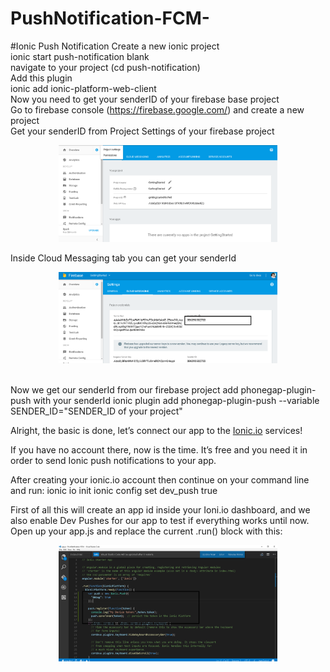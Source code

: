 # PushNotification-FCM-

#Ionic Push Notification
Create a new ionic project<br>
ionic start push-notification blank<br>
navigate to your project (cd push-notification)<br>
Add this plugin <br>
ionic add ionic-platform-web-client <br>
Now you need to get your senderID of your firebase base project <br>
Go to firebase console (https://firebase.google.com/) and create a new project <br>
Get your senderID from Project Settings of your firebase project <br>

<p align="center">
  <img src="firebase-console.PNG" width="350"/>
  
</p>

Inside Cloud Messaging tab you can get your senderId <br>
<p align="center">
  <img src="Sender-id.PNG" width="350"/>
  
</p>
<br>
Now we get our senderId from our firebase project add phonegap-plugin-push with your senderId
ionic plugin add phonegap-plugin-push --variable SENDER_ID="SENDER_ID of your project"

Alright, the basic is done, let’s connect our app to the <a href="">Ionic.io</a> services!

If you have no account there, now is the time. It’s free and you need it in order to send Ionic push notifications to your app.

After creating your ionic.io account then continue on your command line and run:
ionic io init
ionic config set dev_push true

First of all this will create an app id inside your Ioni.io dashboard, and we also enable Dev Pushes for our app to test if everything works until now.
Open up your app.js and replace the current .run() block with this:

<p align="center">
  <img src="run.PNG" width="350"/>
  
</p>